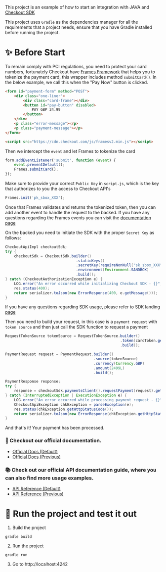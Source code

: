 This project is an example of how to start an integration with JAVA and [Checkout SDK](https://github.com/checkout/checkout-sdk-java)

This project uses `Gradle` as the dependencies manager for all the requirements that a project needs,
ensure that you have Gradle installed before running the project.

# :sparkles: Before Start

To remain comply with PCI regulations, you need to protect your card numbers, fortunately Checkout have [Frames Framework](https://www.checkout.com/docs/integrate/frames#Who_is_Frames_for?)
that helps you to tokenize the payment card, this wrapper includes method `submitCard()`. In the below example, we call this when the "Pay Now" button is clicked.

````html
<form id="payment-form" method="POST">
    <div class="one-liner">
        <div class="card-frame"></div>
        <button id="pay-button" disabled>
            PAY GBP 24.99
        </button>
    </div>
    <p class="error-message"></p>
    <p class="payment-message"></p>
</form>

<script src="https://cdn.checkout.com/js/framesv2.min.js"></script>
````

Then we intercept the `event` and let Frames to tokenize the card

````javascript
form.addEventListener('submit', function (event) {
    event.preventDefault();
    Frames.submitCard();
});
````

Make sure to provide your correct `Public Key` in `script.js`, which is the key that authorizes to you the access to Checkout API's

````javascript
Frames.init('pk_sbox_XXX');
````

Once that Frames validates and returns the tokenized token, then you can add another event to handle the request
to the backed. If you have any questions regarding the Frames events you can visit the [documentation page](https://www.checkout.com/docs/integrate/frames/frames-reference)

On the backed you need to initiate the SDK with the proper `Secret Key` as follows:

```java
CheckoutApiImpl checkoutSdk;
try {
    checkoutSdk = CheckoutSdk.builder()
                                .staticKeys()
                                .secretKey(requireNonNull("sk_sbox_XXX"))
                                .environment(Environment.SANDBOX)
                                .build();
} catch (CheckoutAuthorizationException e) {
    LOG.error("An error occurred while initializing Checkout SDK - {}", e.getMessage());
    res.status(400);
    return serializer.toJson(new ErrorResponse(400, e.getMessage()));
}
```

If you have any questions regarding SDK usage, please refer to SDK landing [page](https://github.com/checkout/checkout-sdk-java)

Then you need to build your request, in this case is a `payment request` with `token source` and then
just call the SDK function to request a payment

```java
RequestTokenSource tokenSource = RequestTokenSource.builder()
                                                    .token(cardToken.getToken())
                                                    .build();

PaymentRequest request = PaymentRequest.builder()
                                        .source(tokenSource)
                                        .currency(Currency.GBP)
                                        .amount(2499L)
                                        .build();

PaymentResponse response;
try {
    response = checkoutSdk.paymentsClient().requestPayment(request).get();
} catch (InterruptedException | ExecutionException e) {
    LOG.error("An error occurred while processing payment request - {}", e.getMessage());
    CheckoutApiException chkException = parseException(e);
    res.status(chkException.getHttpStatusCode());
    return serializer.toJson(new ErrorResponse(chkException.getHttpStatusCode(), e.getMessage()));
}
```

And that's it! Your payment has been processed.

### :book: Checkout our official documentation.

* [Official Docs (Default)](https://docs.checkout.com/)
* [Official Docs (Previous)](https://docs.checkout.com/previous)

### :books: Check out our official API documentation guide, where you can also find more usage examples.

* [API Reference (Default)](https://api-reference.checkout.com/)
* [API Reference (Previous)](https://api-reference.checkout.com/previous)


# :rocket: Run the project and test it out

1. Build the project
```shell
gradle build
```
2. Run the project
```shell
gradle run
```
3. Go to http://localhost:4242
